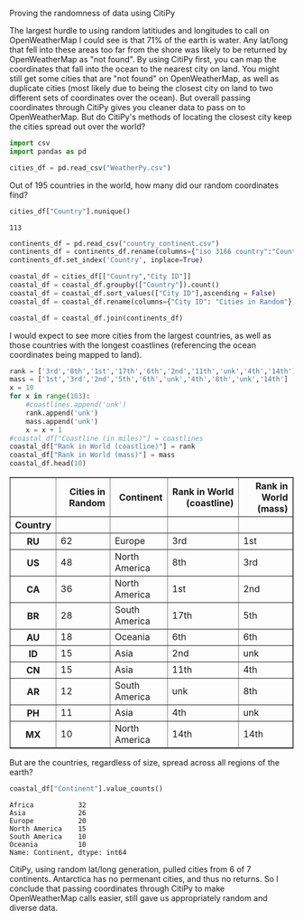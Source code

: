 
Proving the randomness of data using CitiPy

The largest hurdle to using random latitiudes and longitudes to call on OpenWeatherMap I could see is that 71% of the earth is water.  Any lat/long that fell into these areas too far from the shore was likely to be returned by OpenWeatherMap as "not found".  By using CitiPy first, you can map the coordinates that fall into the ocean to the nearest city on land.  You might still get some cities that are "not found" on OpenWeatherMap, as well as duplicate cities (most likely due to being the closest city on land to two different sets of coordinates over the ocean).  But overall passing coordinates through CitiPy gives you cleaner data to pass on to OpenWeatherMap.  But do CitiPy's methods of locating the closest city keep the cities spread out over the world?


```python
import csv
import pandas as pd
```


```python
cities_df = pd.read_csv("WeatherPy.csv")
```

Out of 195 countries in the world, how many did our random coordinates find?


```python
cities_df["Country"].nunique()
```




    113




```python
continents_df = pd.read_csv("country_continent.csv")
continents_df = continents_df.rename(columns={"iso 3166 country":"Country","continent code":"Continent"})
continents_df.set_index('Country', inplace=True)
```


```python
coastal_df = cities_df[["Country","City ID"]]
coastal_df = coastal_df.groupby(["Country"]).count()
coastal_df = coastal_df.sort_values(["City ID"],ascending = False)
coastal_df = coastal_df.rename(columns={"City ID": "Cities in Random"})
```


```python
coastal_df = coastal_df.join(continents_df)
```

I would expect to see more cities from the largest countries, as well as those countries with the longest coastlines (referencing the ocean coordinates being mapped to land).


```python
rank = ['3rd','8th','1st','17th','6th','2nd','11th','unk','4th','14th']
mass = ['1st','3rd','2nd','5th','6th','unk','4th','8th','unk','14th']
x = 10
for x in range(103):
    #coastlines.append('unk')
    rank.append('unk')
    mass.append('unk')
    x = x + 1
#coastal_df["Coastline (in miles)"] = coastlines
coastal_df["Rank in World (coastline)"] = rank
coastal_df["Rank in World (mass)"] = mass
coastal_df.head(10) 
```




<div>
<style scoped>
    .dataframe tbody tr th:only-of-type {
        vertical-align: middle;
    }

    .dataframe tbody tr th {
        vertical-align: top;
    }

    .dataframe thead th {
        text-align: right;
    }
</style>
<table border="1" class="dataframe">
  <thead>
    <tr style="text-align: right;">
      <th></th>
      <th>Cities in Random</th>
      <th>Continent</th>
      <th>Rank in World (coastline)</th>
      <th>Rank in World (mass)</th>
    </tr>
    <tr>
      <th>Country</th>
      <th></th>
      <th></th>
      <th></th>
      <th></th>
    </tr>
  </thead>
  <tbody>
    <tr>
      <th>RU</th>
      <td>62</td>
      <td>Europe</td>
      <td>3rd</td>
      <td>1st</td>
    </tr>
    <tr>
      <th>US</th>
      <td>48</td>
      <td>North America</td>
      <td>8th</td>
      <td>3rd</td>
    </tr>
    <tr>
      <th>CA</th>
      <td>36</td>
      <td>North America</td>
      <td>1st</td>
      <td>2nd</td>
    </tr>
    <tr>
      <th>BR</th>
      <td>28</td>
      <td>South America</td>
      <td>17th</td>
      <td>5th</td>
    </tr>
    <tr>
      <th>AU</th>
      <td>18</td>
      <td>Oceania</td>
      <td>6th</td>
      <td>6th</td>
    </tr>
    <tr>
      <th>ID</th>
      <td>15</td>
      <td>Asia</td>
      <td>2nd</td>
      <td>unk</td>
    </tr>
    <tr>
      <th>CN</th>
      <td>15</td>
      <td>Asia</td>
      <td>11th</td>
      <td>4th</td>
    </tr>
    <tr>
      <th>AR</th>
      <td>12</td>
      <td>South America</td>
      <td>unk</td>
      <td>8th</td>
    </tr>
    <tr>
      <th>PH</th>
      <td>11</td>
      <td>Asia</td>
      <td>4th</td>
      <td>unk</td>
    </tr>
    <tr>
      <th>MX</th>
      <td>10</td>
      <td>North America</td>
      <td>14th</td>
      <td>14th</td>
    </tr>
  </tbody>
</table>
</div>



But are the countries, regardless of size, spread across all regions of the earth?


```python
coastal_df["Continent"].value_counts()
```




    Africa           32
    Asia             26
    Europe           20
    North America    15
    South America    10
    Oceania          10
    Name: Continent, dtype: int64



CitiPy, using random lat/long generation, pulled cities from 6 of 7 continents.  Antarctica has no permenant cities, and thus no returns.  So I conclude that passing coordinates through CitiPy to make OpenWeatherMap calls easier, still gave us appropriately random and diverse data.
